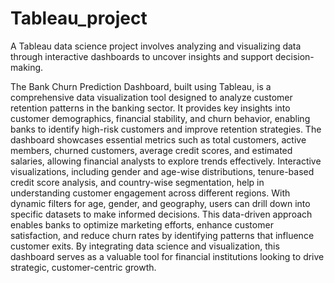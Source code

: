 # Tableau_project
A Tableau data science project involves analyzing and visualizing data through interactive dashboards to uncover insights and support decision-making.

The Bank Churn Prediction Dashboard, built using Tableau, is a comprehensive data visualization tool designed to analyze customer retention patterns in the banking sector. It provides key insights into customer demographics, financial stability, and churn behavior, enabling banks to identify high-risk customers and improve retention strategies. The dashboard showcases essential metrics such as total customers, active members, churned customers, average credit scores, and estimated salaries, allowing financial analysts to explore trends effectively. Interactive visualizations, including gender and age-wise distributions, tenure-based credit score analysis, and country-wise segmentation, help in understanding customer engagement across different regions. With dynamic filters for age, gender, and geography, users can drill down into specific datasets to make informed decisions. This data-driven approach enables banks to optimize marketing efforts, enhance customer satisfaction, and reduce churn rates by identifying patterns that influence customer exits. By integrating data science and visualization, this dashboard serves as a valuable tool for financial institutions looking to drive strategic, customer-centric growth.
